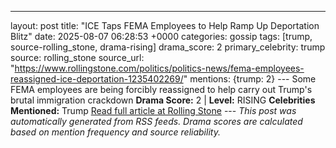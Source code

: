 ---
layout: post
title: "ICE Taps FEMA Employees to Help Ramp Up Deportation Blitz"
date: 2025-08-07 06:28:53 +0000
categories: gossip
tags: [trump, source-rolling_stone, drama-rising]
drama_score: 2
primary_celebrity: trump
source: rolling_stone
source_url: "https://www.rollingstone.com/politics/politics-news/fema-employees-reassigned-ice-deportation-1235402269/"
mentions: {trump: 2} --- Some FEMA employees are being forcibly reassigned to help carry out Trump's brutal immigration crackdown **Drama Score:** 2 | **Level:** RISING **Celebrities Mentioned:** Trump [Read full article at Rolling Stone](https://www.rollingstone.com/politics/politics-news/fema-employees-reassigned-ice-deportation-1235402269/) --- *This post was automatically generated from RSS feeds. Drama scores are calculated based on mention frequency and source reliability.*